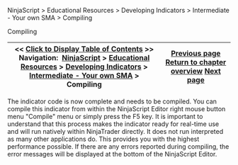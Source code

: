 ﻿


NinjaScript \> Educational Resources \> Developing Indicators \> Intermediate \- Your own SMA \> Compiling






















Compiling







| \<\< [Click to Display Table of Contents](compiling3.md) \>\> **Navigation:**     [NinjaScript](ninjascript-1.md) \> [Educational Resources](educational_resources-1.md) \> [Developing Indicators](developing_indicators-1.md) \> [Intermediate \- Your own SMA](intermediate_-_your_own_sma-1.md) \> Compiling | [Previous page](entering_calculation_logic3-1.md) [Return to chapter overview](intermediate_-_your_own_sma-1.md) [Next page](using3-1.md) |
| --- | --- |











The indicator code is now complete and needs to be compiled. You can compile this indicator from within the NinjaScript Editor right mouse button menu "Compile" menu or simply press the F5 key. It is important to understand that this process makes the indicator ready for real\-time use and will run natively within NinjaTrader directly. It does not run interpreted as many other applications do. This provides you with the highest performance possible. If there are any errors reported during compiling, the error messages will be displayed at the bottom of the NinjaScript Editor.








